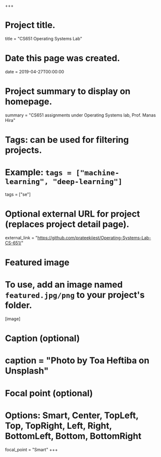 +++
# Project title.
title = "CS651 Operating Systems Lab"

# Date this page was created.
date = 2019-04-27T00:00:00

# Project summary to display on homepage.
summary = "CS651 assignments under Operating Systems lab, Prof. Manas Hira"

# Tags: can be used for filtering projects.
# Example: `tags = ["machine-learning", "deep-learning"]`
tags = ["se"]

# Optional external URL for project (replaces project detail page).
external_link = "https://github.com/prateekiiest/Operating-Systems-Lab-CS-651/"

# Featured image
# To use, add an image named `featured.jpg/png` to your project's folder. 
[image]
  # Caption (optional)
  # caption = "Photo by Toa Heftiba on Unsplash"

  # Focal point (optional)
  # Options: Smart, Center, TopLeft, Top, TopRight, Left, Right, BottomLeft, Bottom, BottomRight
  focal_point = "Smart"
+++

